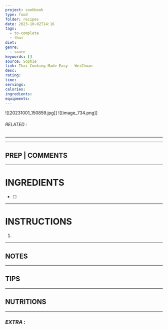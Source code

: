 ```yaml
---
project: cookbook
type: food
folder: recipes
date: 2023-10-02T14:16
tags:
  - to-complete
  - thai
diet: 
genre:
  - sauce
keywords: []
source: Sophie
link: Thai Cooking Made Easy - WeiChuan
desc: 
rating: 
time: 
servings: 
calories: 
ingredients: 
equipments:
---
```

![[20231001_150859.jpg]]
![[image_734.png]]

###### *RELATED* : 
---


---
## PREP | COMMENTS



---
# INGREDIENTS

- [ ] 

---
# INSTRUCTIONS

1. 

---
## NOTES



---
## TIPS



---
## NUTRITIONS



---
### *EXTRA* :



